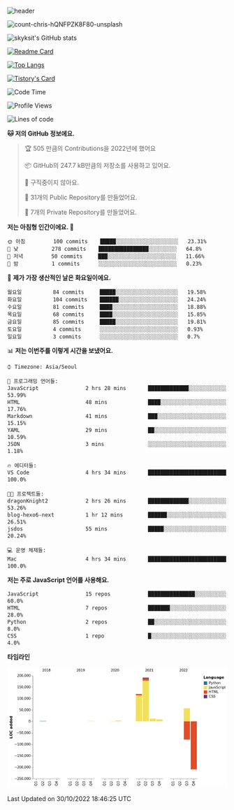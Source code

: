 <!-- Header -->
![header](https://capsule-render.vercel.app/api?type=waving&color=auto&text=Hi%20there👋&textBg=true&animation=twinkling&fontSize=40)

<!-- title image -->
![count-chris-hQNFPZK8F80-unsplash](https://user-images.githubusercontent.com/20593462/186829883-69329c21-f07c-49b2-a545-bfd851b7c943.jpg)

<!-- github stats -->
![skyksit's GitHub stats](https://github-readme-stats.vercel.app/api?username=skyksit&show_icons=true&theme=radical)

[![Readme Card](https://github-readme-stats.vercel.app/api/pin/?username=skyksit&repo=react-native-todo-app-tdd&theme=radical)](https://github.com/skyksit/react-native-todo-app-tdd)

[![Top Langs](https://github-readme-stats.vercel.app/api/top-langs/?username=skyksit&layout=compact&theme=radical)](https://github.com/skyksit/)

[![Tistory's Card](https://github-readme-tistory-card.vercel.app/api/badge?name=skyksit&theme=kakao)](https://github.com/skyksit/)

<!--START_SECTION:waka-->
![Code Time](http://img.shields.io/badge/Code%20Time-34%20hrs%2041%20mins-blue)

![Profile Views](http://img.shields.io/badge/Profile%20Views-0-blue)

![Lines of code](https://img.shields.io/badge/%EC%A0%80%EB%8A%94%20%EC%97%AC%ED%83%9C%EA%B9%8C%EC%A7%80%20-107%20Thousand%20%EC%A4%84%EC%9D%98%20%EC%BD%94%EB%93%9C%EB%A5%BC%20%EC%9E%91%EC%84%B1%ED%96%88%EC%96%B4%EC%9A%94.-blue)

**🐱 저의 GitHub 정보에요.** 

> 🏆 505 만큼의 Contributions을 2022년에 했어요
 > 
> 📦 GitHub의 247.7 kB만큼의 저장소를 사용하고 있어요. 
 > 
> 🚫 구직중이지 않아요.
 > 
> 📜 31개의 Public Repository를 만들었어요. 
 > 
> 🔑 7개의 Private Repository를 만들었어요.  
 > 
**저는 아침형 인간이에요. 🐤** 

```text
🌞 아침         100 commits    █████░░░░░░░░░░░░░░░░░░░░   23.31% 
🌆 낮　         278 commits    ████████████████░░░░░░░░░   64.8% 
🌃 저녁         50 commits     ███░░░░░░░░░░░░░░░░░░░░░░   11.66% 
🌙 밤　         1 commits      ░░░░░░░░░░░░░░░░░░░░░░░░░   0.23%

```
📅 **제가 가장 생산적인 날은 화요일이에요.** 

```text
월요일          84 commits     █████░░░░░░░░░░░░░░░░░░░░   19.58% 
화요일          104 commits    ██████░░░░░░░░░░░░░░░░░░░   24.24% 
수요일          81 commits     ████░░░░░░░░░░░░░░░░░░░░░   18.88% 
목요일          68 commits     ████░░░░░░░░░░░░░░░░░░░░░   15.85% 
금요일          85 commits     █████░░░░░░░░░░░░░░░░░░░░   19.81% 
토요일          4 commits      ░░░░░░░░░░░░░░░░░░░░░░░░░   0.93% 
일요일          3 commits      ░░░░░░░░░░░░░░░░░░░░░░░░░   0.7%

```


📊 **저는 이번주를 이렇게 시간을 보냈어요.** 

```text
⌚︎ Timezone: Asia/Seoul

💬 프로그래밍 언어들: 
JavaScript               2 hrs 28 mins       █████████████░░░░░░░░░░░░   53.99% 
HTML                     48 mins             ████░░░░░░░░░░░░░░░░░░░░░   17.76% 
Markdown                 41 mins             ███░░░░░░░░░░░░░░░░░░░░░░   15.15% 
YAML                     29 mins             ██░░░░░░░░░░░░░░░░░░░░░░░   10.59% 
JSON                     3 mins              ░░░░░░░░░░░░░░░░░░░░░░░░░   1.18%

🔥 에디터들: 
VS Code                  4 hrs 34 mins       █████████████████████████   100.0%

🐱‍💻 프로젝트들: 
dragonKnight2            2 hrs 26 mins       █████████████░░░░░░░░░░░░   53.26% 
blog-hexo6-next          1 hr 12 mins        ██████░░░░░░░░░░░░░░░░░░░   26.51% 
jsdos                    55 mins             █████░░░░░░░░░░░░░░░░░░░░   20.24%

💻 운영 체제들: 
Mac                      4 hrs 34 mins       █████████████████████████   100.0%

```

**저는 주로 JavaScript 언어를 사용해요.** 

```text
JavaScript               15 repos            ███████████████░░░░░░░░░░   60.0% 
HTML                     7 repos             ███████░░░░░░░░░░░░░░░░░░   28.0% 
Python                   2 repos             ██░░░░░░░░░░░░░░░░░░░░░░░   8.0% 
CSS                      1 repo              █░░░░░░░░░░░░░░░░░░░░░░░░   4.0%

```


**타임라인**

![Chart not found](https://raw.githubusercontent.com/skyksit/skyksit/main/charts/bar_graph.png) 


 Last Updated on 30/10/2022 18:46:25 UTC
<!--END_SECTION:waka-->

<!--
**skyksit/skyksit** is a ✨ _special_ ✨ repository because its `README.md` (this file) appears on your GitHub profile.

Here are some ideas to get you started:

- 🔭 I’m currently working on ...
- 🌱 I’m currently learning ...
- 👯 I’m looking to collaborate on ...
- 🤔 I’m looking for help with ...
- 💬 Ask me about ...
- 📫 How to reach me: ...
- 😄 Pronouns: ...
- ⚡ Fun fact: ...
-->
